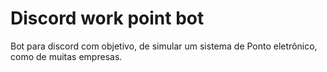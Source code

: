 # Discord work point bot

Bot para discord com objetivo, de simular um sistema de Ponto eletrônico, como de muitas empresas.
